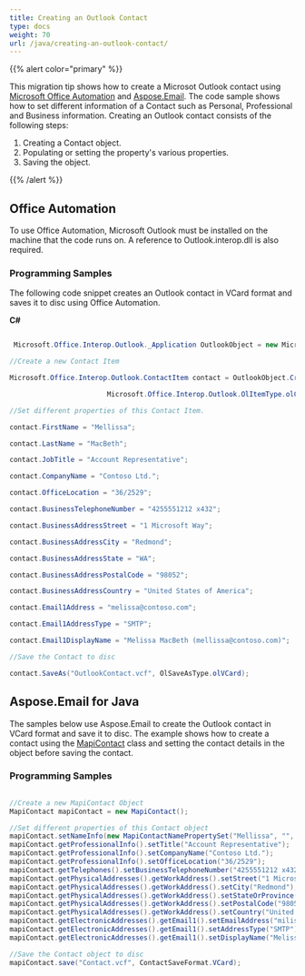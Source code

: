 ```yaml
---
title: Creating an Outlook Contact
type: docs
weight: 70
url: /java/creating-an-outlook-contact/
---
```



{{% alert color="primary" %}} 

This migration tip shows how to create a Microsot Outlook contact using [Microsoft Office Automation](#office-automation) and [Aspose.Email](#asposeemail-for-java). The code sample shows how to set different information of a Contact such as Personal, Professional and Business information. Creating an Outlook contact consists of the following steps:

1. Creating a Contact object.
1. Populating or setting the property's various properties.
1. Saving the object.

{{% /alert %}} 
## **Office Automation**
To use Office Automation, Microsoft Outlook must be installed on the machine that the code runs on. A reference to Outlook.interop.dll is also required.
### **Programming Samples**
The following code snippet creates an Outlook contact in VCard format and saves it to disc using Office Automation.

**C#**

~~~cs

 Microsoft.Office.Interop.Outlook._Application OutlookObject = new Microsoft.Office.Interop.Outlook.Application();

//Create a new Contact Item

Microsoft.Office.Interop.Outlook.ContactItem contact = OutlookObject.CreateItem(

                        Microsoft.Office.Interop.Outlook.OlItemType.olContactItem);

//Set different properties of this Contact Item.

contact.FirstName = "Mellissa";

contact.LastName = "MacBeth";

contact.JobTitle = "Account Representative";

contact.CompanyName = "Contoso Ltd.";

contact.OfficeLocation = "36/2529";

contact.BusinessTelephoneNumber = "4255551212 x432";

contact.BusinessAddressStreet = "1 Microsoft Way";

contact.BusinessAddressCity = "Redmond";

contact.BusinessAddressState = "WA";

contact.BusinessAddressPostalCode = "98052";

contact.BusinessAddressCountry = "United States of America";

contact.Email1Address = "melissa@contoso.com";

contact.Email1AddressType = "SMTP";

contact.Email1DisplayName = "Melissa MacBeth (mellissa@contoso.com)";

//Save the Contact to disc

contact.SaveAs("OutlookContact.vcf", OlSaveAsType.olVCard); 

~~~
## **Aspose.Email for Java**
The samples below use Aspose.Email to create the Outlook contact in VCard format and save it to disc. The example shows how to create a contact using the [MapiContact](https://reference.aspose.com/email/java/com.aspose.email/MapiContact) class and setting the contact details in the object before saving the contact.
### **Programming Samples**

~~~Java

//Create a new MapiContact Object
MapiContact mapiContact = new MapiContact();

//Set different properties of this Contact object
mapiContact.setNameInfo(new MapiContactNamePropertySet("Mellissa", "", "MacBeth"));
mapiContact.getProfessionalInfo().setTitle("Account Representative");
mapiContact.getProfessionalInfo().setCompanyName("Contoso Ltd.");
mapiContact.getProfessionalInfo().setOfficeLocation("36/2529");
mapiContact.getTelephones().setBusinessTelephoneNumber("4255551212 x432");
mapiContact.getPhysicalAddresses().getWorkAddress().setStreet("1 Microsoft Way");
mapiContact.getPhysicalAddresses().getWorkAddress().setCity("Redmond");
mapiContact.getPhysicalAddresses().getWorkAddress().setStateOrProvince("WA");
mapiContact.getPhysicalAddresses().getWorkAddress().setPostalCode("98052");
mapiContact.getPhysicalAddresses().getWorkAddress().setCountry("United States of America");
mapiContact.getElectronicAddresses().getEmail1().setEmailAddress("milissa@contoso.com");
mapiContact.getElectronicAddresses().getEmail1().setAddressType("SMTP");
mapiContact.getElectronicAddresses().getEmail1().setDisplayName("Melissa MacBeth (mellissa@contoso.com)");

//Save the Contact object to disc
mapiContact.save("Contact.vcf", ContactSaveFormat.VCard);

~~~
